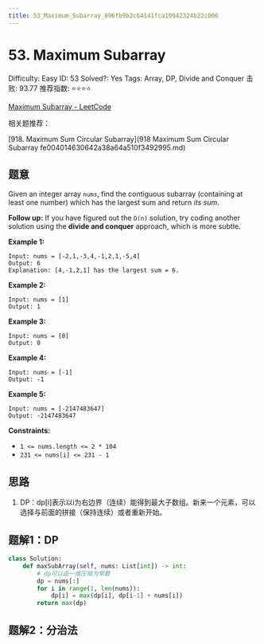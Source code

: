 ```yaml
---
title: 53_Maximum_Subarray_896fb9b2c64141fca10942324b22c006
---
```


# 53. Maximum Subarray

Difficulty: Easy
ID: 53
Solved?: Yes
Tags: Array, DP, Divide and Conquer
击败: 93.77
推荐指数: ⭐⭐⭐⭐

[Maximum Subarray - LeetCode](https://leetcode.com/problems/maximum-subarray/)

相关题推荐：

[918. Maximum Sum Circular Subarray](918 Maximum Sum Circular Subarray fe004014630642a38a64a510f3492995.md)

## 题意

Given an integer array `nums`, find the contiguous subarray (containing at least one number) which has the largest sum and return *its sum*.

**Follow up:** If you have figured out the `O(n)` solution, try coding another solution using the **divide and conquer** approach, which is more subtle.

**Example 1:**

```
Input: nums = [-2,1,-3,4,-1,2,1,-5,4]
Output: 6
Explanation: [4,-1,2,1] has the largest sum = 6.

```

**Example 2:**

```
Input: nums = [1]
Output: 1

```

**Example 3:**

```
Input: nums = [0]
Output: 0

```

**Example 4:**

```
Input: nums = [-1]
Output: -1

```

**Example 5:**

```
Input: nums = [-2147483647]
Output: -2147483647

```

**Constraints:**

- `1 <= nums.length <= 2 * 104`
- `231 <= nums[i] <= 231 - 1`

## 思路

1. DP：dp[i]表示以i为右边界（连续）能得到最大子数组。新来一个元素，可以选择与前面的拼接（保持连续）或者重新开始。

## 题解1：DP

```python
class Solution:
    def maxSubArray(self, nums: List[int]) -> int:
        # dp可以由一维压缩为常数
        dp = nums[:]
        for i in range(1, len(nums)):
            dp[i] = max(dp[i], dp[i-1] + nums[i])
        return max(dp)
```

## 题解2：分治法